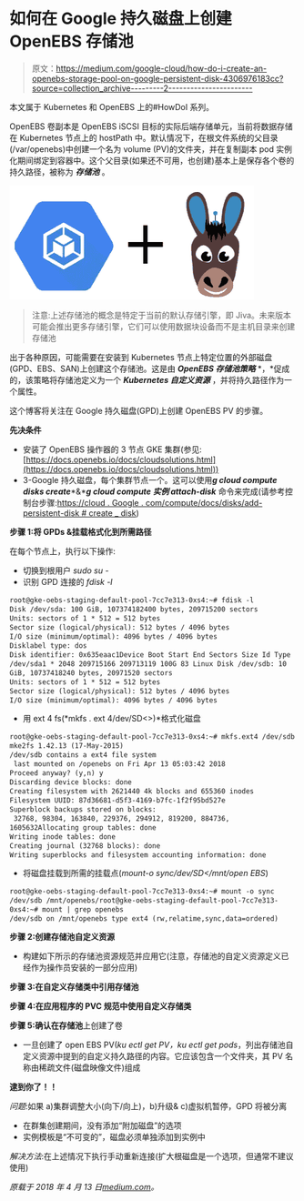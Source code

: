 # 如何在 Google 持久磁盘上创建 OpenEBS 存储池

> 原文：<https://medium.com/google-cloud/how-do-i-create-an-openebs-storage-pool-on-google-persistent-disk-4306976183cc?source=collection_archive---------2----------------------->

本文属于 Kubernetes 和 OpenEBS 上的#HowDoI 系列。

OpenEBS 卷副本是 OpenEBS iSCSI 目标的实际后端存储单元，当前将数据存储在 Kubernetes 节点上的 hostPath 中。默认情况下，在根文件系统的父目录(/var/openebs)中创建一个名为 volume (PV)的文件夹，并在复制副本 pod 实例化期间绑定到容器中。这个父目录(如果还不可用，也创建)基本上是保存各个卷的持久路径，被称为 ***存储池*** 。

![](img/12d3f1321c99605320803c611294113d.png)

> 注意:上述存储池的概念是特定于当前的默认存储引擎，即 Jiva。未来版本可能会推出更多存储引擎，它们可以使用数据块设备而不是主机目录来创建存储池

出于各种原因，可能需要在安装到 Kubernetes 节点上特定位置的外部磁盘(GPD、EBS、SAN)上创建这个存储池。这是由 ***OpenEBS 存储池策略*** *，*促成的，该策略将存储池定义为一个 ***Kubernetes 自定义资源*** ，并将持久路径作为一个属性。

这个博客将关注在 Google 持久磁盘(GPD)上创建 OpenEBS PV 的步骤。

**先决条件**

*   安装了 OpenEBS 操作器的 3 节点 GKE 集群(参见:[https://docs.openebs.io/docs/cloudsolutions.html](https://docs.openebs.io/docs/cloudsolutions.html))
*   3-Google 持久磁盘，每个集群节点一个。这可以使用***g cloud compute disks create****&****g cloud compute 实例 attach-disk*** 命令来完成(请参考控制台步骤:[https://cloud . Google . com/compute/docs/disks/add-persistent-disk # create _ disk](https://cloud.google.com/compute/docs/disks/add-persistent-disk#create_disk))

**步骤 1:将 GPDs &挂载格式化到所需路径**

在每个节点上，执行以下操作:

*   切换到根用户 *sudo su -*
*   识别 GPD 连接的 *fdisk -l*

```
root@gke-oebs-staging-default-pool-7cc7e313-0xs4:~# fdisk -l
Disk /dev/sda: 100 GiB, 107374182400 bytes, 209715200 sectors
Units: sectors of 1 * 512 = 512 bytes
Sector size (logical/physical): 512 bytes / 4096 bytes
I/O size (minimum/optimal): 4096 bytes / 4096 bytes
Disklabel type: dos
Disk identifier: 0x635eaac1Device Boot Start End Sectors Size Id Type
/dev/sda1 * 2048 209715166 209713119 100G 83 Linux Disk /dev/sdb: 10 GiB, 10737418240 bytes, 20971520 sectors
Units: sectors of 1 * 512 = 512 bytes
Sector size (logical/physical): 512 bytes / 4096 bytes
I/O size (minimum/optimal): 4096 bytes / 4096 bytes
```

*   用 ext 4 fs(*mkfs . ext 4/dev/SD<>)*格式化磁盘

```
root@gke-oebs-staging-default-pool-7cc7e313-0xs4:~# mkfs.ext4 /dev/sdb 
mke2fs 1.42.13 (17-May-2015)
/dev/sdb contains a ext4 file system
 last mounted on /openebs on Fri Apr 13 05:03:42 2018
Proceed anyway? (y,n) y
Discarding device blocks: done 
Creating filesystem with 2621440 4k blocks and 655360 inodes
Filesystem UUID: 87d36681-d5f3-4169-b7fc-1f2f95bd527e
Superblock backups stored on blocks: 
 32768, 98304, 163840, 229376, 294912, 819200, 884736, 1605632Allocating group tables: done 
Writing inode tables: done 
Creating journal (32768 blocks): done
Writing superblocks and filesystem accounting information: done
```

*   将磁盘挂载到所需的挂载点(*mount-o sync/dev/SD</mnt/open EBS*)

```
root@gke-oebs-staging-default-pool-7cc7e313-0xs4:~# mount -o sync /dev/sdb /mnt/openebs/root@gke-oebs-staging-default-pool-7cc7e313-0xs4:~# mount | grep openebs 
/dev/sdb on /mnt/openebs type ext4 (rw,relatime,sync,data=ordered)
```

**步骤 2:创建存储池自定义资源**

*   构建如下所示的存储池资源规范并应用它(注意，存储池的自定义资源定义已经作为操作员安装的一部分应用)

**步骤 3:在自定义存储类中引用存储池**

**步骤 4:在应用程序的 PVC 规范中使用自定义存储类**

**步骤 5:确认在存储池**上创建了卷

*   一旦创建了 open EBS PV(*ku ectl get PV，ku ectl get pods*，列出存储池自定义资源中提到的自定义持久路径的内容。它应该包含一个文件夹，其 PV 名称由稀疏文件(磁盘映像文件)组成

**逮到你了！！**

*问题*:如果 a)集群调整大小(向下/向上)，b)升级& c)虚拟机暂停，GPD 将被分离

*   在群集创建期间，没有添加“附加磁盘”的选项
*   实例模板是“不可变的”，磁盘必须单独添加到实例中

*解决方法*:在上述情况下执行手动重新连接(扩大根磁盘是一个选项，但通常不建议使用)

*原载于 2018 年 4 月 13 日*[*medium.com*](/@karthik.s_5236/how-do-i-create-an-openebs-storage-pool-on-google-persistent-disk-66089d9abb81)*。*